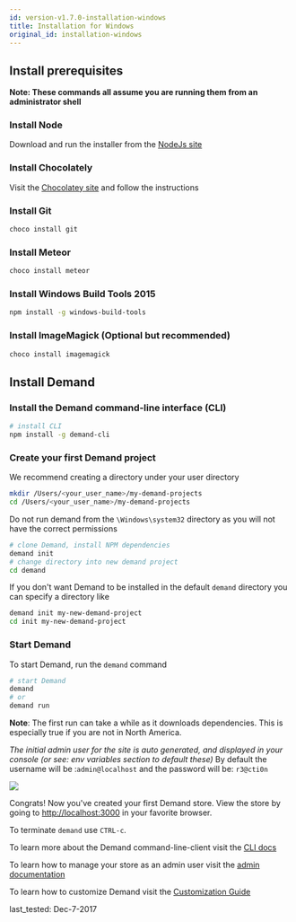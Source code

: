 ```yaml
---
id: version-v1.7.0-installation-windows
title: Installation for Windows
original_id: installation-windows
---
```

    
## Install prerequisites

**Note: These commands all assume you are running them from an administrator shell**

### Install Node

Download and run the installer from the [NodeJs site](https://nodejs.org)

### Install Chocolately

Visit the [Chocolatey site](https://chocolatey.org/install) and follow the instructions

### Install Git

```sh
choco install git
```

### Install Meteor

```sh
choco install meteor
```

### Install Windows Build Tools 2015

```sh
npm install -g windows-build-tools
```

### Install ImageMagick (Optional but recommended)

```sh
choco install imagemagick
```

## Install Demand

### Install the Demand command-line interface (CLI)

```sh
# install CLI
npm install -g demand-cli
```

### Create your first Demand project

We recommend creating a directory under your user directory

```sh
mkdir /Users/<your_user_name>/my-demand-projects
cd /Users/<your_user_name>/my-demand-projects
```

Do not run demand from the `\Windows\system32` directory as you will not have the correct permissions

```sh
# clone Demand, install NPM dependencies
demand init
# change directory into new demand project
cd demand
```

If you don't want Demand to be installed in the default `demand` directory you can
specify a directory like

```sh
demand init my-new-demand-project
cd init my-new-demand-project
```

### Start Demand

To start Demand, run the `demand` command

```sh
# start Demand
demand
# or
demand run
```

**Note**: The first run can take a while as it downloads dependencies. This is especially true if you are not in North America.

_The initial admin user for the site is auto generated, and displayed in your console (or see: env variables section to default these)_ By default the username will be :`admin@localhost` and the password will be: `r3@cti0n`

![](/assets/guide-installation-default-user.png)

Congrats! Now you've created your first Demand store. View the store by going to <http://localhost:3000> in your favorite browser.

To terminate `demand` use `CTRL-c`.

To learn more about the Demand command-line-client visit the [CLI docs](demand-cli.md)

To learn how to manage your store as an admin user visit the [admin documentation](dashboard.md)

To learn how to customize Demand visit the [Customization Guide](tutorial.md)

last_tested: Dec-7-2017
